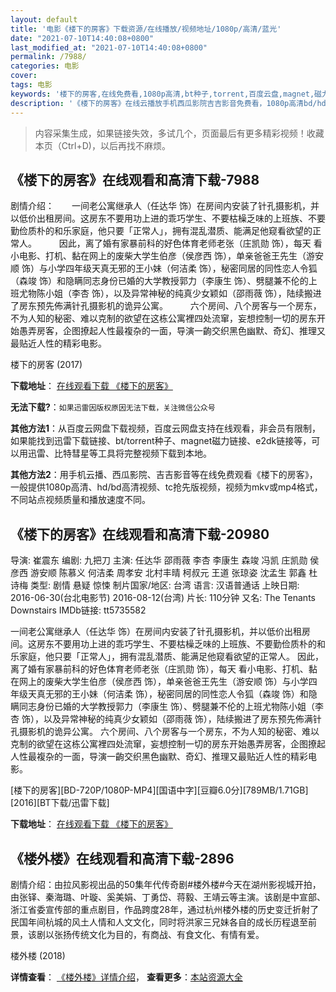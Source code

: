 ```yaml
---
layout: default
title: '电影《楼下的房客》下载资源/在线播放/视频地址/1080p/高清/蓝光'
date: "2021-07-10T14:40:08+0800"
last_modified_at: "2021-07-10T14:40:08+0800"
permalink: /7988/
categories: 电影
cover:
tags: 电影
keywords: '楼下的房客,在线免费看,1080p高清,bt种子,torrent,百度云盘,magnet,磁力链,迅雷下载资源'
description: '《楼下的房客》在线云播放手机西瓜影院吉吉影音免费看，1080p高清bd/hd未删减完整版和tc抢先枪版，mkv/mp4格式，附带bt/torrent种子、magnet/磁力链、百度云盘、网盘资源迅雷下载链接'
---
```


>内容采集生成，如果链接失效，多试几个，页面最后有更多精彩视频！收藏本页（Ctrl+D)，以后再找不麻烦。


## 《楼下的房客》在线观看和高清下载-7988

剧情介绍：　　一间老公寓继承人（任达华 饰）在房间内安装了针孔摄影机，并以低价出租房间。这房东不要用功上进的乖巧学生、不要枯橾乏味的上班族、不要勤俭质朴的和乐家庭，他只要「正常人」，拥有混乱潜质、能满足他窥看欲望的正常人。  　　因此，离了婚有家暴前科的好色体育老师老张（庄凯勋 饰），每天 看小电影、打机、黏在网上的废柴大学生伯彦（侯彦西 饰），单亲爸爸王先生（游安顺 饰）与小学四年级天真无邪的王小妹（何洁柔 饰），秘密同居的同性恋人令狐（森竣 饰）和隐瞒同志身份已婚的大学教授郭力（李康生 饰）、劈腿兼不伦的上班尤物陈小姐（李杏 饰），以及异常神秘的纯真少女颖如（邵雨薇 饰），陆续搬进了房东预先佈满针孔摄影机的诡异公寓。  　　六个房间、八个房客与一个房东，不为人知的秘密、难以克制的欲望在这栋公寓裡四处流窜，妄想控制一切的房东开始愚弄房客，企图撩起人性最複杂的一面，导演一齣交织黑色幽默、奇幻、推理又最贴近人性的精彩电影。


楼下的房客 (2017)

**下载地址**： [在线观看下载 《楼下的房客》](https://www.btbtdy.me/btdy/dy11810.html) 


**无法下载?**：`如果迅雷因版权原因无法下载，关注微信公众号 `

**其他方法1**：从百度云网盘下载视频，百度云网盘支持在线观看，非会员有限制，如果能找到迅雷下载链接、bt/torrent种子、magnet磁力链接、e2dk链接等，可以用迅雷、比特彗星等工具将完整视频下载到本地。

**其他方法2**：用手机云播、西瓜影院、吉吉影音等在线免费观看《楼下的房客》，一般提供1080p高清、hd/bd高清视频、tc抢先版视频，视频为mkv或mp4格式，不同站点视频质量和播放速度不同。


## 《楼下的房客》在线观看和高清下载-20980

导演: 崔震东 编剧: 九把刀 主演: 任达华 邵雨薇 李杏 李康生 森竣 冯凯 庄凯勋 侯彦西 游安顺 陈慕义 何洁柔 周孝安 北村丰晴 柯叔元 王道 张琼姿 沈孟生 郭鑫 杜诗梅 类型: 剧情 悬疑 惊悚 制片国家/地区: 台湾 语言: 汉语普通话 上映日期: 2016-06-30(台北电影节) 2016-08-12(台湾) 片长: 110分钟 又名: The Tenants Downstairs IMDb链接: tt5735582

一间老公寓继承人（任达华 饰）在房间内安装了针孔摄影机，并以低价出租房间。这房东不要用功上进的乖巧学生、不要枯橾乏味的上班族、不要勤俭质朴的和乐家庭，他只要「正常人」，拥有混乱潜质、能满足他窥看欲望的正常人。 因此，离了婚有家暴前科的好色体育老师老张（庄凯勋 饰），每天 看小电影、打机、黏在网上的废柴大学生伯彦（侯彦西 饰），单亲爸爸王先生（游安顺 饰）与小学四年级天真无邪的王小妹（何洁柔 饰），秘密同居的同性恋人令狐（森竣 饰）和隐瞒同志身份已婚的大学教授郭力（李康生 饰）、劈腿兼不伦的上班尤物陈小姐（李杏 饰），以及异常神秘的纯真少女颖如（邵雨薇 饰），陆续搬进了房东预先佈满针孔摄影机的诡异公寓。 六个房间、八个房客与一个房东，不为人知的秘密、难以克制的欲望在这栋公寓裡四处流窜，妄想控制一切的房东开始愚弄房客，企图撩起人性最複杂的一面，导演一齣交织黑色幽默、奇幻、推理又最贴近人性的精彩电影。


[楼下的房客][BD-720P/1080P-MP4][国语中字][豆瓣6.0分][789MB/1.71GB][2016][BT下载/迅雷下载]

**下载地址**： [在线观看下载 《楼下的房客》](https://www.btdx8.com/torrent/lxdfk_2016.html) 


## 《楼外楼》在线观看和高清下载-2896

剧情介绍：由拉风影视出品的50集年代传奇剧#楼外楼#今天在湖州影视城开拍，由张铎、秦海璐、叶璇、奚美娟、丁勇岱、蒋毅、王靖云等主演。该剧是中宣部、浙江省委宣传部的重点剧目，作品跨度28年，通过杭州楼外楼的历史变迁折射了民国年间杭城的风土人情和人文文化，同时将洪家三兄妹各自的成长历程退至前景，该剧以张扬传统文化为目的，有商战、有食文化、有情有爱。


楼外楼 (2018)

**详情查看**： [《楼外楼》详情介绍](/movie/2896/)， **查看更多**：[本站资源大全](/movie/t/all/)

